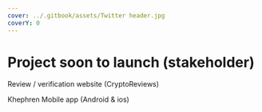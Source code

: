 ```yaml
---
cover: ../.gitbook/assets/Twitter header.jpg
coverY: 0
---
```


# Project soon to launch (stakeholder)

Review / verification website (CryptoReviews)

Khephren Mobile app (Android & ios)
